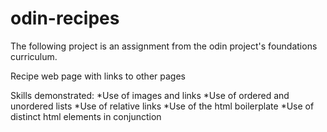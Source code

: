 # odin-recipes

The following project is an assignment from the odin project's foundations curriculum.

Recipe web page with links to other pages

Skills demonstrated:
*Use of images and links
*Use of ordered and unordered lists
*Use of relative links
*Use of the html boilerplate
*Use of distinct html elements in conjunction
